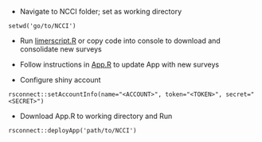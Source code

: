 + Navigate to NCCI folder; set as working directory

`setwd('go/to/NCCI')`

+ Run [limerscript.R](https://github.com/snurhussein/NCCI/blob/master/limerscript.R) or copy code into console to download and consolidate new surveys

+ Follow instructions in [App.R](https://raw.githubusercontent.com/snurhussein/NCCI/master/app.R) to update App with new surveys

+ Configure shiny account

`rsconnect::setAccountInfo(name="<ACCOUNT>", token="<TOKEN>", secret="<SECRET>")`

+ Download App.R to working directory and Run

`rsconnect::deployApp('path/to/NCCI')`
